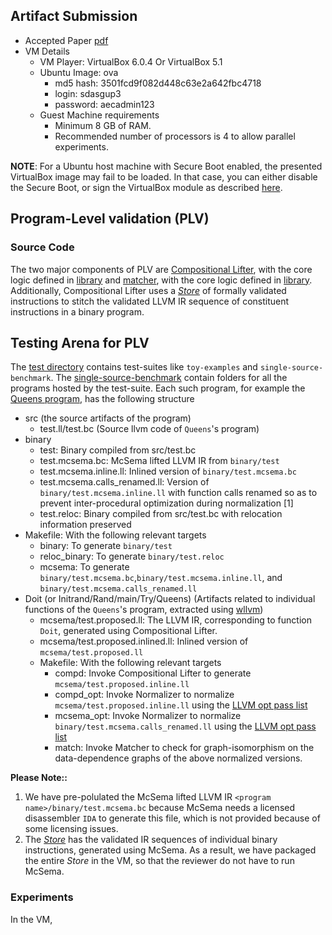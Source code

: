 ## Artifact Submission
 - Accepted Paper [pdf](https://github.com/sdasgup3/PLDI-2020-Artifact-Evaluation/blob/master/pldi2020-paper29.pdf)
 - VM Details
    - VM Player: VirtualBox 6.0.4 Or VirtualBox 5.1
    - Ubuntu Image: ova
      -   md5 hash: 3501fcd9f082d448c63e2a642fbc4718
      -   login: sdasgup3
      -   password: aecadmin123
    - Guest Machine requirements
      - Minimum 8 GB of RAM.
      - Recommended number of processors is 4 to allow parallel experiments.

**NOTE**: For a Ubuntu host machine with Secure Boot enabled, the presented VirtualBox image may fail to be loaded. In that case, you can either disable the Secure Boot, or sign the VirtualBox module as described [here](https://askubuntu.com/questions/900118/vboxdrv-sh-failed-modprobe-vboxdrv-failed-please-use-dmesg-to-find-out-why/900121#900121).

## Program-Level validation (PLV)
### Source Code

The two major components of PLV are [Compositional Lifter](https://github.com/sdasgup3/validating-binary-decompilation/blob/master/source/tools/decompiler/decompiler.cpp), with the core logic defined in [library](https://github.com/sdasgup3/validating-binary-decompilation/blob/master/source/libs/compositional-decompiler/compositional-decompiler.cpp) and [matcher](https://github.com/sdasgup3/validating-binary-decompilation/blob/master/source/tools/matcher/matcher.cpp), with the core logic defined in [library](https://github.com/sdasgup3/validating-binary-decompilation/blob/master/source/libs/llvm-graph-matching/llvm-graph-matching.cpp). Additionally, Compositional Lifter uses a [_Store_](https://github.com/sdasgup3/compd_cache) of formally validated instructions to stitch the validated LLVM IR sequence of constituent instructions in a binary program.

## Testing Arena for PLV

The [test directory](https://github.com/sdasgup3/validating-binary-decompilation/tree/master/tests/program_translation_validation/) contains test-suites like `toy-examples` and `single-source-benchmark`. The [single-source-benchmark](https://github.com/sdasgup3/validating-binary-decompilation/tree/master/tests/program_translation_validation/single-source-benchmark) contain folders for all the programs hosted by the test-suite. Each such program, for example the [Queens program](https://github.com/sdasgup3/validating-binary-decompilation/tree/master/tests/program_translation_validation/single-source-benchmark/Queens), has the following structure


 - src (the source artifacts of the program)
   - test.ll/test.bc (Source llvm code of `Queens`'s program) 
 - binary
   - test: Binary compiled from src/test.bc
   - test.mcsema.bc: McSema lifted LLVM IR from `binary/test`
   - test.mcsema.inline.ll: Inlined version of `binary/test.mcsema.bc`
   - test.mcsema.calls_renamed.ll: Version of `binary/test.mcsema.inline.ll` with function calls renamed so as to prevent inter-procedural optimization during normalization [1]  
   - test.reloc: Binary compiled from src/test.bc with relocation information preserved
 - Makefile: With the following relevant targets
   - binary: To generate `binary/test`
   - reloc_binary: To generate `binary/test.reloc`
   - mcsema: To generate `binary/test.mcsema.bc`,`binary/test.mcsema.inline.ll`, and `binary/test.mcsema.calls_renamed.ll`  
  - Doit (or Initrand/Rand/main/Try/Queens) (Artifacts related to individual functions of the `Queens`'s program, extracted using [wllvm](https://github.com/travitch/whole-program-llvm))
    - mcsema/test.proposed.ll: The LLVM IR, corresponding to function `Doit`, generated using Compositional Lifter.
    - mcsema/test.proposed.inlined.ll: Inlined version of `mcsema/test.proposed.ll`
    - Makefile: With the following relevant targets
      - compd: Invoke Compositional Lifter to generate `mcsema/test.proposed.inline.ll`
      - compd_opt: Invoke Normalizer to normalize `mcsema/test.proposed.inline.ll` using the [LLVM opt pass list](https://github.com/sdasgup3/validating-binary-decompilation/blob/master/tests/scripts/matcher_driver.sh#L15)
      - mcsema_opt: Invoke Normalizer to normalize `binary/test.mcsema.calls_renamed.ll` using the [LLVM opt pass list](https://github.com/sdasgup3/validating-binary-decompilation/blob/master/tests/scripts/matcher_driver.sh#L15)
      - match: Invoke Matcher to check for graph-isomorphism on the data-dependence graphs of the above normalized versions.

**Please Note::** 
 1. We have pre-polulated the McSema lifted LLVM IR `<program name>/binary/test.mcsema.bc` because McSema needs a licensed disassembler `IDA` to generate this file, which is not provided because of some licensing issues.
 2. The [_Store_](https://github.com/sdasgup3/compd_cache) has the validated IR sequences of individual binary instructions,  generated using McSema. As a result, we have packaged the entire _Store_ in the VM, so that the reviewer do not have to run McSema. 
 
### Experiments
In the VM, 


